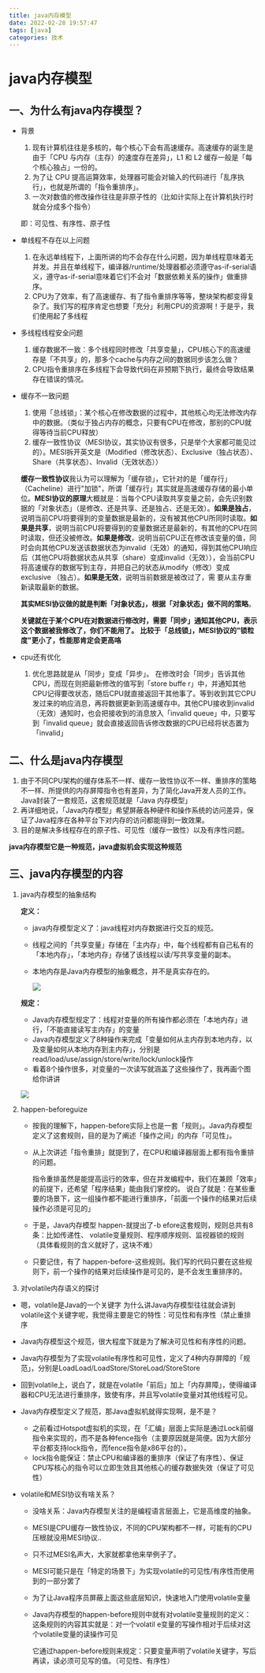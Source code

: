 ```yaml
---
title: java内存模型
date: 2022-02-28 19:57:47
tags: [java]
categories: 技术
---
```


# java内存模型

## 一、为什么有java内存模型？

- 背景

  1. 现有计算机往往是多核的，每个核心下会有高速缓存。高速缓存的诞生是由于「CPU 与内存（主存）的速度存在差异」，L1 和 L2 缓存一般是「每个核心独占」一份的。
  2. 为了让 CPU 提高运算效率，处理器可能会对输入的代码进行「乱序执行」，也就是所谓的「指令重排序」。
  3. 一次对数值的修改操作往往是非原子性的（比如计实际上在计算机执行时就会分成多个指令）

  即：可见性、有序性、原子性

- 单线程不存在以上问题

  1. 在永远单线程下，上面所讲的均不会存在什么问题，因为单线程意味着无并发。并且在单线程下，编译器/runtime/处理器都必须遵守as-if-serial语义，遵守as-if-serial意味着它们不会对「数据依赖关系的操作」做重排序。
  2. CPU为了效率，有了高速缓存、有了指令重排序等等，整块架构都变得复杂了。我们写的程序肯定也想要「充分」利用CPU的资源啊！于是乎，我们使用起了多线程

- 多线程线程安全问题

  1. 缓存数据不一致：多个线程同时修改「共享变量」，CPU核心下的高速缓存是「不共享」的，那多个cache与内存之间的数据同步该怎么做？
  2. CPU指令重排序在多线程下会导致代码在非预期下执行，最终会导致结果存在错误的情况。

- 缓存不一致问题

  1. 使用「总线锁」：某个核心在修改数据的过程中，其他核心均无法修改内存中的数据。（类似于独占内存的概念，只要有CPU在修改，那别的CPU就得等待当前CPU释放）
  2. 缓存一致性协议（MESI协议，其实协议有很多，只是举个大家都可能见过的）。MESI拆开英文是（Modified（修改状态）、Exclusive（独占状态）、Share（共享状态）、Invalid（无效状态））

  

  **缓存一致性协议**我认为可以理解为「缓存锁」，它针对的是「缓存行」（CacheIine）进行"加锁"，所谓「缓存行」其实就是高速缓存存储的最小单位。**MESI协议的原理**大概就是：当每个CPU读取共享变量之前，会先识别数据的「对象状态」（是修改、还是共享、还是独占、还是无效）。**如果是独占**，说明当前CPU将要得到的变量数据是最新的，没有被其他CPU所同时读取。**如果是共享**，说明当前CPU将要得到的变量数据还是最新的，有其他的CPU在同时读取，但还没被修改。**如果是修改**，说明当前CPU正在修改该变量的值，同时会向其他CPU发送该数据状态为invalid（无效）的通知，得到其他CPU响应后（其他CPU将数据状态从共享（share）变成invalid（无效）），会当前CPU将高速缓存的数据写到主存，并把自己的状态从modify（修改）变成exclusive （独占）。**如果是无效**，说明当前数据是被改过了，需 要从主存重新读取最新的数据。

  **其实MESI协议做的就是判断「对象状态」，根据「对象状态」做不同的策略**。

  **关键就在于某个CPU在对数据进行修改时，需要「同步」通知其他CPU，表示这个数据被我修改了，你们不能用了。**
  **比较于「总线锁」，MESI协议的"锁粒度"更小了，性能那肯定会更高咯**

- cpu还有优化

  1. 优化思路就是从「同步」变成「异步」。
     在修改时会「同步」告诉其他CPU，而现在则把最新修改的值写到「store buffe r」中，并通知其他CPU记得要改状态，随后CPU就直接返回干其他事了。等到收到其它CPU发过来的响应消息，再将数据更新到高速缓存中。其他CPU接收到invalid（无效）通知时，也会把接收到的消息放入「invalid queue」中，只要写到「invalid queue」就会直接返回告诉修改数据的CPU已经将状态置为「invalid」

## 二、什么是java内存模型

1. 由于不同CPU架构的缓存体系不一样、缓存一致性协议不一样、重排序的策略不一样、所提供的内存屏障指令也有差异，为了简化Java开发人员的工作。Java封装了一套规范，这套规范就是「Java 内存模型」
2. 再详细地说，「Java内存模型」希望屏蔽各种硬件和操作系统的访问差异，保证了Java程序在各种平台下对内存的访问都能得到一致效果。
3. 目的是解决多线程存在的原子性、可见性（缓存一致性）以及有序性问题。

**java内存模型它是一种规范，java虚拟机会实现这种规范**

## 三、java内存模型的内容

1. java内存模型的抽象结构

   **定义：**

   - java内存模型定义了：java线程对内存数据进行交互的规范。

   - 线程之间的「共享变量」存储在「主内存」中，每个线程都有自己私有的「本地内存」，「本地内存」存储了该线程以读/写共享变量的副本。

   - 本地内存是Java内存模型的抽象概念，并不是真实存在的。

     ![](https://cdn.jsdelivr.net/gh/swimminghao/picture@main/img/image-20210922142656426_20210922142656.png)

   **规定：**

   - Java内存模型规定了：线程对变量的所有操作都必须在「本地内存」进行，「不能直接读写主内存」的变量
   - Java内存模型定义了8种操作来完成「变量如何从主内存到本地内存，以及变量如何从本地内存到主内存」，分别是read/load/use/assign/store/write/lock/unlock操作
   - 看着8个操作很多，对变量的一次读写就涵盖了这些操作了，我再画个图给你讲讲

   ![](https://cdn.jsdelivr.net/gh/swimminghao/picture@main/img/WH3VEu_20210922143253.png)

2. happen-beforeguize

   - 按我的理解下，happen-before实际上也是一套「规则」。Java内存模型定义了这套规则，目的是为了阐述「操作之间」的内存「可见性」。

   - 从上次讲述「指令重排」就提到了，在CPU和编译器层面上都有指令重排的问题。

     指令重排虽然是能提高运行的效率，但在并发编程中，我们在兼顾「效率」的前提下，还希望「程序结果」能由我们掌控的。
     说白了就是：在某些重要的场景下，这一组操作都不能进行重排序，「前面一个操作的结果对后续操作必须是可见的」

   - 于是，Java内存模型 happen-就提出了-b efore这套规则，规则总共有8条：比如传递性、 volatile变量规则、程序顺序规则、监视器锁的规则（具体看规则的含义就好了，这块不难）

   - 只要记住，有了 happen-before-这些规则。我们写的代码只要在这些规则下，前一个操作的结果对后续操作是可见的，是不会发生重排序的。

3. 对volatile内存语义的探讨

- 嗯，volatile是Java的一个关键字
  为什么讲Java内存模型往往就会讲到volatile这个关键字呢，我觉得主要是它的特性：可见性和有序性（禁止重排序

- Java内存模型这个规范，很大程度下就是为了解决可见性和有序性的问题。

- Java内存模型为了实现volatile有序性和可见性，定义了4种内存屏障的「规范」，分别是LoadLoad/LoadStore/StoreLoad/StoreStore

- 回到volatile上，说白了，就是在volatile「前后」加上「内存屏障」，使得编译器和CPU无法进行重排序，致使有序，并且写volatile变量对其他线程可见。

- Java内存模型定义了规范，那Java虚拟机就得实现啊，是不是？

  - 之前看过Hotspot虚拟机的实现，在「汇编」层面上实际是通过Lock前缀指令来实现的，而不是各种fence指令（主要原因就是简便。因为大部分平台都支持lock指令，而fence指令是x86平台的）。
  - lock指令能保证：禁止CPU和编译器的重排序（保证了有序性）、保证CPU写核心的指令可以立即生效且其他核心的缓存数据失效（保证了可见性）

- volatile和MESI协议有啥关系？

  - 没啥关系：Java内存模型关注的是编程语言层面上，它是高维度的抽象。

  - MESI是CPU缓存一致性协议，不同的CPU架构都不一样，可能有的CPU压根就没用MESI协议..

  - 只不过MESI名声大，大家就都拿他来举例子了。

  - MESI可能只是在「特定的场景下」为实现volatile的可见性/有序性而使用到的一部分罢了

  - 为了让Java程序员屏蔽上面这些底层知识，快速地入门使用volatile变量

  - Java内存模型的happen-before规则中就有对volatile变量规则的定义：
    这条规则的内容其实就是：对一个volatil e变量的写操作相对于后续对这个volatile变量的读操作可见

    它通过happen-before规则来规定：只要变量声明了volatile关键字，写后再读，读必须可见写的值。（可见性、有序性）